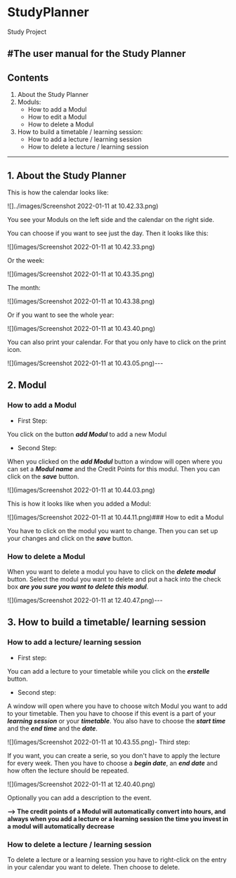 # StudyPlanner

Study Project

#The user manual for the Study Planner
---

## Contents

1. About the Study Planner
2. Moduls:
    * How to add a Modul
    * How to edit a Modul
    * How to delete a Modul
3. How to build a timetable / learning session:
    * How to add a lecture / learning session
    * How to delete a lecture / learning session

---

## 1. About the Study Planner

This is how the calendar looks like:

![]../images/Screenshot 2022-01-11 at 10.42.33.png)

You see your Moduls on the left side and the calendar on the right side.

You can choose if you want to see just the day. Then it looks like this:

![](images/Screenshot 2022-01-11 at 10.42.33.png)

Or the week:

![](images/Screenshot 2022-01-11 at 10.43.35.png)

The month:

![](images/Screenshot 2022-01-11 at 10.43.38.png)

Or if you want to see the whole year:

![](images/Screenshot 2022-01-11 at 10.43.40.png)

You can also print your calendar. For that you only have to click on the print icon.

![](images/Screenshot 2022-01-11 at 10.43.05.png)---

## 2. Modul

### How to add a Modul

- First Step:

You click on the button **_add Modul_** to add a new Modul

- Second Step:

When you clicked on the **_add Modul_** button a window will open where you can set a ***Modul name*** and the Credit
Points for this modul. Then you can click on the ***save*** button.

![](images/Screenshot 2022-01-11 at 10.44.03.png)

This is how it looks like when you added a Modul:

![](images/Screenshot 2022-01-11 at 10.44.11.png)### How to edit a Modul

You have to click on the modul you want to change. Then you can set up your changes and click on the
***save*** button.

### How to delete a Modul

When you want to delete a modul you have to click on the ***delete modul*** button. Select the modul you want to delete
and put a hack into the check box ***are you sure you want to delete this modul***.

![](images/Screenshot 2022-01-11 at 12.40.47.png)---

## 3. How to build a timetable/ learning session

### How to add a lecture/ learning session

- First step:

You can add a lecture to your timetable while you click on the ***erstelle***
button.

- Second step:

A window will open where you have to choose witch Modul you want to add to your timetable. Then you have to choose if
this event is a part of your ***learning session***
or your ***timetable***. You also have to choose the ***start time*** and the ***end time*** and the ***date***.

![](images/Screenshot 2022-01-11 at 10.43.55.png)- Third step:

If you want, you can create a serie, so you don't have to apply the lecture for every week. Then you have to choose
a ***begin date***, an ***end date*** and how often the lecture should be repeated.

![](images/Screenshot 2022-01-11 at 12.40.40.png)

Optionally you can add a description to the event.

**--> The credit points of a Modul will automatically convert into hours, and always when you add a lecture or a
learning session the time you invest in a modul will automatically decrease**

### How to delete a lecture / learning session

To delete a lecture or a learning session you have to right-click on the entry in your calendar you want to delete. Then
choose to delete.
